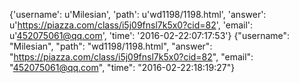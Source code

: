 {'username': u'Milesian', 'path': u'wd1198/1198.html', 'answer': u'https://piazza.com/class/i5j09fnsl7k5x0?cid=82', 'email': u'452075061@qq.com', 'time': '2016-02-22:07:17:53'}
{"username": "Milesian", "path": "wd1198/1198.html", "answer": "https://piazza.com/class/i5j09fnsl7k5x0?cid=82", "email": "452075061@qq.com", "time": "2016-02-22:18:19:27"}